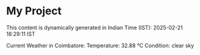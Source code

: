 # My Project

This content is dynamically generated in Indian Time (IST): 2025-02-21 18:29:11 IST


Current Weather in Coimbatore:
Temperature: 32.88 °C
Condition: clear sky
